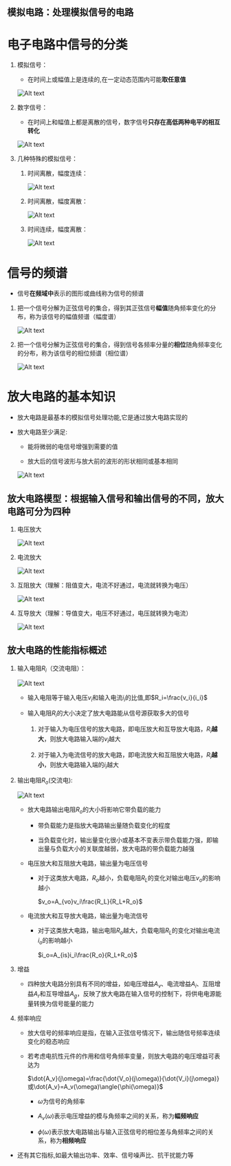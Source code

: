 模拟电路：处理模拟信号的电路
--

# 电子电路中信号的分类
1. 模拟信号：
    * 在时间上或幅值上是连续的,在一定动态范围内可能**取任意值**

    ![Alt text](image-94.png)    

2. 数字信号：
    * 在时间上和幅值上都是离散的信号，数字信号**只存在高低两种电平的相互转化**

    ![Alt text](image-98.png)    

3. 几种特殊的模拟信号：
    1. 时间离散，幅度连续：

        ![Alt text](image-95.png)    
        
    2. 时间离散，幅度离散：

        ![Alt text](image-96.png)    

    3. 时间连续，幅度离散：

        ![Alt text](image-97.png)    

# 信号的频谱
* 信号**在频域中**表示的图形或曲线称为信号的频谱

1. 把一个信号分解为正弦信号的集合，得到其正弦信号**幅值**随角频率变化的分布，称为该信号的幅值频谱（幅度谱）

    ![Alt text](image-99.png)    

2. 把一个信号分解为正弦信号的集合，得到信号各频率分量的**相位**随角频率变化的分布，称为该信号的相位频谱（相位谱）

    ![Alt text](image-100.png)    

# 放大电路的基本知识
* 放大电路是最基本的模拟信号处理功能,它是通过放大电路实现的

* 放大电路至少满足:
    * 能将微弱的电信号增强到需要的值

    * 放大后的信号波形与放大前的波形的形状相同或基本相同

    ![Alt text](image-121.png)    

## 放大电路模型：根据输入信号和输出信号的不同，放大电路可分为四种
1. 电压放大

    ![Alt text](image-122.png)   

2. 电流放大

    ![Alt text](image-123.png)  

3. 互阻放大（理解：阻值变大，电流不好通过，电流就转换为电压）

    ![Alt text](image-124.png)
        
4. 互导放大（理解：导值变大，电压不好通过，电压就转换为电流）

    ![Alt text](image-125.png)

## 放大电路的性能指标概述
1. 输入电阻$R_i$（交流电阻）：

    ![Alt text](image-135.png)    

    * 输入电阻等于输入电压$v_i$和输入电流$i_i$的比值,即$R_i=\frac{v_i}{i_i}$

    * 输入电阻$R_i$的大小决定了放大电路能从信号源获取多大的信号
        1. 对于输入为电压信号的放大电路，即电压放大和互导放大电路，$R_i$**越大**，则放大电路输入端的$v_i$越大
    
        2. 对于输入为电流信号的放大电路，即电流放大和互阻放大电路，$R_i$**越小**，则放大电路输入端的$i_i$越大

2. 输出电阻$R_o$(交流电):

    ![Alt text](image-135.png)    

    * 放大电路输出电阻$R_o$的大小将影响它带负载的能力
        * 带负载能力是指放大电路输出量随负载变化的程度

        * 当负载变化时，输出量变化很小或基本不变表示带负载能力强，即输出量与负载大小的关联度越弱，放大电路的带负载能力越强

    * 电压放大和互阻放大电路，输出量为电压信号
        * 对于这类放大电路，$R_o$越小，负载电阻$R_L$的变化对输出电压$v_o$的影响越小

            $v_o=A_{vo}v_i\frac{R_L}{R_L+R_o}$  
            
    * 电流放大和互导放大电路，输出量为电流信号
        * 对于这类放大电路，输出电阻$R_o$越大，负载电阻$R_L$的变化对输出电流$i_o$的影响越小

            $i_o=A_{is}i_i\frac{R_o}{R_L+R_o}$

3. 增益
    * 四种放大电路分别具有不同的增益，如电压增益$A_v$、电流增益$A_i$、互阻增益$A_r$和互导增益$A_g$，反映了放大电路在输入信号的控制下，将供电电源能量转换为信号能量的能力

4. 频率响应
    * 放大信号的频率响应是指，在输入正弦信号情况下，输出随信号频率连续变化的稳态响应

    * 若考虑电抗性元件的作用和信号角频率变量，则放大电路的电压增益可表达为
    
        $\dot{A_v}(j\omega)=\frac{\dot{V_o}(j\omega)}{\dot{V_i}(j\omega)}或\dot{A_v}=A_v(\omega)\angle{\phi(\omega)}$
    
        * $ω$为信号的角频率
        
        * $A_v(ω)$表示电压增益的模与角频率之间的关系，称为**幅频响应**

        * $\phi(ω)$表示放大电路输出与输入正弦信号的相位差与角频率之间的关系，称为**相频响应**

* 还有其它指标,如最大输出功率、效率、信号噪声比、抗干扰能力等
